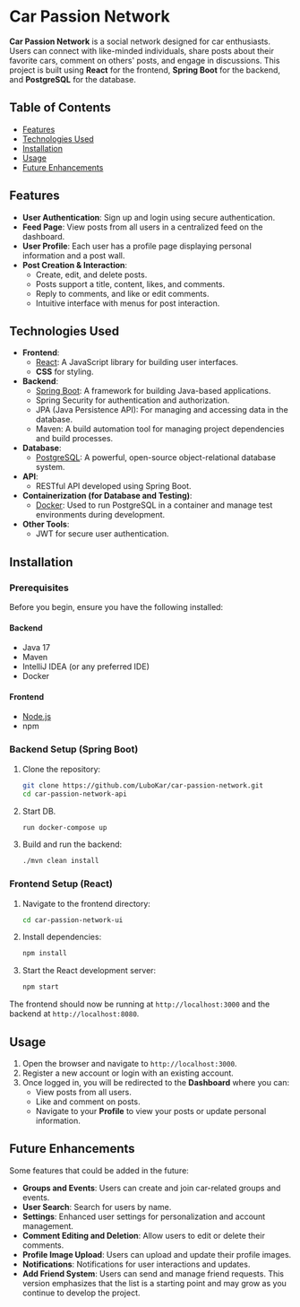 
# Car Passion Network

**Car Passion Network** is a social network designed for car enthusiasts. Users can connect with like-minded individuals, share posts about their favorite cars, comment on others' posts, and engage in discussions. This project is built using **React** for the frontend, **Spring Boot** for the backend, and **PostgreSQL** for the database.

## Table of Contents

- [Features](#features)
- [Technologies Used](#technologies-used)
- [Installation](#installation)
- [Usage](#usage)
- [Future Enhancements](#future-enhancements)

## Features

- **User Authentication**: Sign up and login using secure authentication.
- **Feed Page**: View posts from all users in a centralized feed on the dashboard.
- **User Profile**: Each user has a profile page displaying personal information and a post wall.
- **Post Creation & Interaction**:
  - Create, edit, and delete posts.
  - Posts support a title, content, likes, and comments.
  - Reply to comments, and like or edit comments.
  - Intuitive interface with menus for post interaction.

## Technologies Used

- **Frontend**: 
  - [React](https://reactjs.org/): A JavaScript library for building user interfaces.
  - **CSS** for styling.
- **Backend**: 
  - [Spring Boot](https://spring.io/projects/spring-boot): A framework for building Java-based applications.
  - Spring Security for authentication and authorization.
  - JPA (Java Persistence API): For managing and accessing data in the database.
  - Maven: A build automation tool for managing project dependencies and build processes.
- **Database**: 
  - [PostgreSQL](https://www.postgresql.org/): A powerful, open-source object-relational database system.
- **API**: 
  - RESTful API developed using Spring Boot.
- **Containerization (for Database and Testing)**: 
  - [Docker](https://www.docker.com/): Used to run PostgreSQL in a container and manage test environments during development.
- **Other Tools**:
  - JWT for secure user authentication.

## Installation

### Prerequisites

Before you begin, ensure you have the following installed:

#### Backend
- Java 17
- Maven
- IntelliJ IDEA (or any preferred IDE)
- Docker

#### Frontend
- [Node.js](https://nodejs.org/en) 
- npm

### Backend Setup (Spring Boot)

1. Clone the repository:
   ```bash
   git clone https://github.com/LuboKar/car-passion-network.git
   cd car-passion-network-api
   ```

2. Start DB.
   ```bash
   run docker-compose up
   ```

3. Build and run the backend:
   ```bash
   ./mvn clean install
   ```

### Frontend Setup (React)

1. Navigate to the frontend directory:
   ```bash
   cd car-passion-network-ui
   ```

2. Install dependencies:
   ```bash
   npm install
   ```

3. Start the React development server:
   ```bash
   npm start
   ```

The frontend should now be running at `http://localhost:3000` and the backend at `http://localhost:8080`.

## Usage

1. Open the browser and navigate to `http://localhost:3000`.
2. Register a new account or login with an existing account.
3. Once logged in, you will be redirected to the **Dashboard** where you can:
   - View posts from all users.
   - Like and comment on posts.
   - Navigate to your **Profile** to view your posts or update personal information.

## Future Enhancements

Some features that could be added in the future:
- **Groups and Events**: Users can create and join car-related groups and events.
- **User Search**: Search for users by name.
- **Settings**: Enhanced user settings for personalization and account management.
- **Comment Editing and Deletion**: Allow users to edit or delete their comments.
- **Profile Image Upload**: Users can upload and update their profile images.
- **Notifications**: Notifications for user interactions and updates.
- **Add Friend System**: Users can send and manage friend requests.
This version emphasizes that the list is a starting point and may grow as you continue to develop the project.